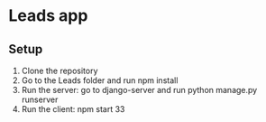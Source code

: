 # Leads app

## Setup

1. Clone the repository
2. Go to the Leads folder and run npm install
3. Run the server: go to django-server and run python manage.py runserver
4. Run the client: npm start
33
